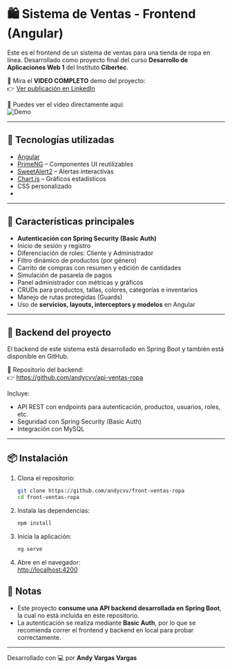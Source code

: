# 🛍️ Sistema de Ventas - Frontend (Angular)

Este es el frontend de un sistema de ventas para una tienda de ropa en línea. Desarrollado como proyecto final del curso **Desarrollo de Aplicaciones Web 1** del Instituto **Cibertec**.

🔗 Mira el <strong>VIDEO COMPLETO</strong> demo del proyecto:  
👉 [Ver publicación en LinkedIn](https://www.linkedin.com/posts/andyvargasvargas_angular-springboot-fullstackdeveloper-activity-7323354037922295810-Hc5m?utm_source=share&utm_medium=member_desktop&rcm=ACoAAEL7XlwBWGu7hfK1SF9u8lICYu4orP78QH8) <!-- Reemplaza con el link exacto de la publicación -->

🎥 Puedes ver el video directamente aquí:  
![Demo](demo.gif) 
<!-- Ver opciones más abajo para insertar video o GIF -->

---

## 🚀 Tecnologías utilizadas

- [Angular](https://angular.io/)
- [PrimeNG](https://primeng.org/) – Componentes UI reutilizables
- [SweetAlert2](https://sweetalert2.github.io/) – Alertas interactivas
- [Chart.js](https://www.chartjs.org/) – Gráficos estadísticos
- CSS personalizado
- 
---

## 🔐 Características principales

- **Autenticación con Spring Security (Basic Auth)**
- Inicio de sesión y registro
- Diferenciación de roles: Cliente y Administrador
- Filtro dinámico de productos (por género)
- Carrito de compras con resumen y edición de cantidades
- Simulación de pasarela de pagos
- Panel administrador con métricas y gráficos
- CRUDs para productos, tallas, colores, categorías e inventarios
- Manejo de rutas protegidas (Guards)
- Uso de **servicios, layouts, interceptors y modelos** en Angular

---

## 🔗 Backend del proyecto

El backend de este sistema está desarrollado en Spring Boot y también está disponible en GitHub.

📁 Repositorio del backend:  
👉 https://github.com/andycvv/api-ventas-ropa

Incluye:

- API REST con endpoints para autenticación, productos, usuarios, roles, etc.
- Seguridad con Spring Security (Basic Auth)
- Integración con MySQL

---

## 📦 Instalación

1. Clona el repositorio:
   ```bash
   git clone https://github.com/andycvv/front-ventas-ropa
   cd front-ventas-ropa
   ```

2. Instala las dependencias:
   ```bash
   npm install
   ```

3. Inicia la aplicación:
   ```bash
   ng serve
   ```

4. Abre en el navegador:  
   [http://localhost:4200](http://localhost:4200)

## 📌 Notas

- Este proyecto **consume una API backend desarrollada en Spring Boot**, la cual no está incluida en este repositorio.
- La autenticación se realiza mediante **Basic Auth**, por lo que se recomienda correr el frontend y backend en local para probar correctamente.

---

Desarrollado con 💻 por **Andy Vargas Vargas**
